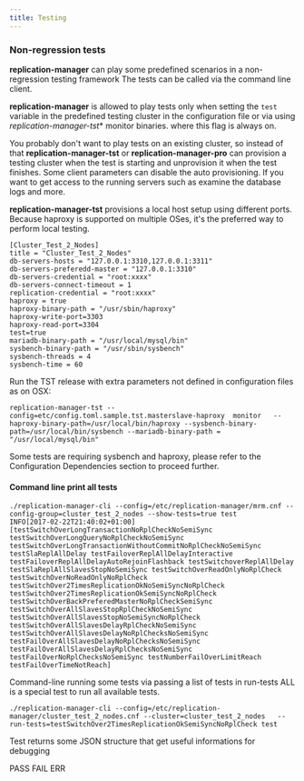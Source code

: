 ```yaml
---
title: Testing
---
```


### Non-regression tests

**replication-manager** can play some predefined scenarios in a non-regression testing framework
The tests can be called via the command line client.

**replication-manager** is allowed to play tests only when setting the `test` variable in the predefined testing cluster in the configuration file or via using *replication-manager-tst** monitor binaries.
where this flag is always on.

You probably don't want to play tests on an existing cluster, so instead of that **replication-manager-tst** or **replication-manager-pro** can provision a testing cluster when the test is starting and unprovision it when the test finishes. Some client parameters can disable the auto provisioning.
If you want to get access to the running servers such as examine the database logs and more.

**replication-manager-tst** provisions a local host setup using different ports.
Because haproxy is supported on multiple OSes, it's the preferred way to perform local testing.   

```  
[Cluster_Test_2_Nodes]
title = "Cluster_Test_2_Nodes"
db-servers-hosts = "127.0.0.1:3310,127.0.0.1:3311"
db-servers-preferedd-master = "127.0.0.1:3310"
db-servers-credential = "root:xxxx"
db-servers-connect-timeout = 1
replication-credential = "root:xxxx"
haproxy = true
haproxy-binary-path = "/usr/sbin/haproxy"
haproxy-write-port=3303
haproxy-read-port=3304
test=true
mariadb-binary-path = "/usr/local/mysql/bin"
sysbench-binary-path = "/usr/sbin/sysbench"
sysbench-threads = 4
sysbench-time = 60
```  

Run the TST release with extra parameters not defined in configuration files as on OSX:

```
replication-manager-tst --config=etc/config.toml.sample.tst.masterslave-haproxy  monitor   --haproxy-binary-path=/usr/local/bin/haproxy --sysbench-binary-path=/usr/local/bin/sysbench --mariadb-binary-path = "/usr/local/mysql/bin"
```  


Some tests are requiring sysbench and haproxy, please refer to the Configuration Dependencies section to proceed further.

#### Command line print all tests

```
./replication-manager-cli --config=/etc/replication-manager/mrm.cnf --config-group=cluster_test_2_nodes --show-tests=true test
INFO[2017-02-22T21:40:02+01:00] [testSwitchOverLongTransactionNoRplCheckNoSemiSync testSwitchOverLongQueryNoRplCheckNoSemiSync testSwitchOverLongTransactionWithoutCommitNoRplCheckNoSemiSync testSlaReplAllDelay testFailoverReplAllDelayInteractive testFailoverReplAllDelayAutoRejoinFlashback testSwitchoverReplAllDelay testSlaReplAllSlavesStopNoSemiSync testSwitchOverReadOnlyNoRplCheck testSwitchOverNoReadOnlyNoRplCheck testSwitchOver2TimesReplicationOkNoSemiSyncNoRplCheck testSwitchOver2TimesReplicationOkSemiSyncNoRplCheck testSwitchOverBackPreferedMasterNoRplCheckSemiSync testSwitchOverAllSlavesStopRplCheckNoSemiSync testSwitchOverAllSlavesStopNoSemiSyncNoRplCheck testSwitchOverAllSlavesDelayRplCheckNoSemiSync testSwitchOverAllSlavesDelayNoRplChecksNoSemiSync testFailOverAllSlavesDelayNoRplChecksNoSemiSync testFailOverAllSlavesDelayRplChecksNoSemiSync testFailOverNoRplChecksNoSemiSync testNumberFailOverLimitReach testFailOverTimeNotReach]
```
Command-line running some tests via passing a list of tests in run-tests
ALL is a special test to run all available tests.
```
./replication-manager-cli --config=/etc/replication-manager/cluster_test_2_nodes.cnf --cluster=cluster_test_2_nodes   --run-tests=testSwitchOver2TimesReplicationOkSemiSyncNoRplCheck test  

```

Test returns some JSON structure that get useful informations for debugging

PASS
FAIL
ERR

